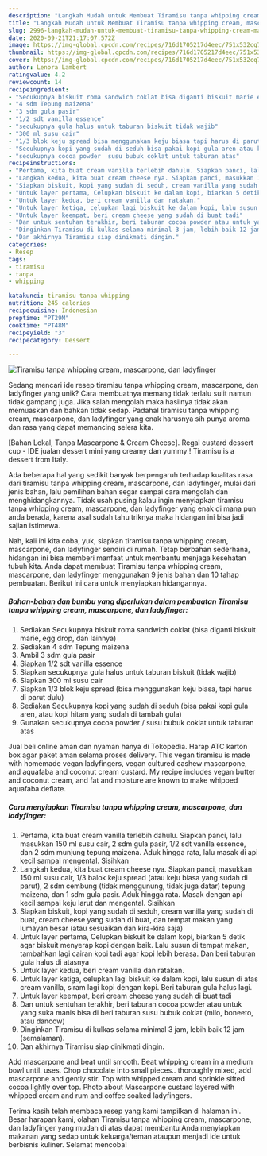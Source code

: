 ```yaml
---
description: "Langkah Mudah untuk Membuat Tiramisu tanpa whipping cream, mascarpone, dan ladyfinger, Sempurna"
title: "Langkah Mudah untuk Membuat Tiramisu tanpa whipping cream, mascarpone, dan ladyfinger, Sempurna"
slug: 2996-langkah-mudah-untuk-membuat-tiramisu-tanpa-whipping-cream-mascarpone-dan-ladyfinger-sempurna
date: 2020-09-21T21:17:07.572Z
image: https://img-global.cpcdn.com/recipes/716d1705217d4eec/751x532cq70/tiramisu-tanpa-whipping-cream-mascarpone-dan-ladyfinger-foto-resep-utama.jpg
thumbnail: https://img-global.cpcdn.com/recipes/716d1705217d4eec/751x532cq70/tiramisu-tanpa-whipping-cream-mascarpone-dan-ladyfinger-foto-resep-utama.jpg
cover: https://img-global.cpcdn.com/recipes/716d1705217d4eec/751x532cq70/tiramisu-tanpa-whipping-cream-mascarpone-dan-ladyfinger-foto-resep-utama.jpg
author: Lenora Lambert
ratingvalue: 4.2
reviewcount: 14
recipeingredient:
- "Secukupnya biskuit roma sandwich coklat bisa diganti biskuit marie egg drop dan lainnya"
- "4 sdm Tepung maizena"
- "3 sdm gula pasir"
- "1/2 sdt vanilla essence"
- "secukupnya gula halus untuk taburan biskuit tidak wajib"
- "300 ml susu cair"
- "1/3 blok keju spread bisa menggunakan keju biasa tapi harus di parut dulu"
- "Secukupnya kopi yang sudah di seduh bisa pakai kopi gula aren atau kopi hitam yang sudah di tambah gula"
- "secukupnya cocoa powder  susu bubuk coklat untuk taburan atas"
recipeinstructions:
- "Pertama, kita buat cream vanilla terlebih dahulu. Siapkan panci, lalu masukkan 150 ml susu cair, 2 sdm gula pasir, 1/2 sdt vanilla essence, dan 2 sdm munjung tepung maizena. Aduk hingga rata, lalu masak di api kecil sampai mengental. Sisihkan"
- "Langkah kedua, kita buat cream cheese nya. Siapkan panci, masukkan 150 ml susu cair, 1/3 balok keju spread (atau keju biasa yang sudah di parut), 2 sdm cembung (tidak menggunung, tidak juga datar) tepung maizena, dan 1 sdm gula pasir. Aduk hingga rata. Masak dengan api kecil sampai keju larut dan mengental. Sisihkan"
- "Siapkan biskuit, kopi yang sudah di seduh, cream vanilla yang sudah di buat, cream cheese yang sudah di buat, dan tempat makan yang lumayan besar (atau sesuaikan dan kira-kira saja)"
- "Untuk layer pertama, Celupkan biskuit ke dalam kopi, biarkan 5 detik agar biskuit menyerap kopi dengan baik. Lalu susun di tempat makan, tambahkan lagi cairan kopi tadi agar kopi lebih berasa. Dan beri taburan gula halus di atasnya"
- "Untuk layer kedua, beri cream vanilla dan ratakan."
- "Untuk layer ketiga, celupkan lagi biskuit ke dalam kopi, lalu susun di atas cream vanilla, siram lagi kopi dengan kopi. Beri taburan gula halus lagi."
- "Untuk layer keempat, beri cream cheese yang sudah di buat tadi"
- "Dan untuk sentuhan terakhir, beri taburan cocoa powder atau untuk yang suka manis bisa di beri taburan susu bubuk coklat (milo, boneeto, atau dancow)"
- "Dinginkan Tiramisu di kulkas selama minimal 3 jam, lebih baik 12 jam (semalaman)."
- "Dan akhirnya Tiramisu siap dinikmati dingin."
categories:
- Resep
tags:
- tiramisu
- tanpa
- whipping

katakunci: tiramisu tanpa whipping 
nutrition: 245 calories
recipecuisine: Indonesian
preptime: "PT29M"
cooktime: "PT48M"
recipeyield: "3"
recipecategory: Dessert

---
```



![Tiramisu tanpa whipping cream, mascarpone, dan ladyfinger](https://img-global.cpcdn.com/recipes/716d1705217d4eec/751x532cq70/tiramisu-tanpa-whipping-cream-mascarpone-dan-ladyfinger-foto-resep-utama.jpg)

Sedang mencari ide resep tiramisu tanpa whipping cream, mascarpone, dan ladyfinger yang unik? Cara membuatnya memang tidak terlalu sulit namun tidak gampang juga. Jika salah mengolah maka hasilnya tidak akan memuaskan dan bahkan tidak sedap. Padahal tiramisu tanpa whipping cream, mascarpone, dan ladyfinger yang enak harusnya sih punya aroma dan rasa yang dapat memancing selera kita.

[Bahan Lokal, Tanpa Mascarpone &amp; Cream Cheese]. Regal custard dessert cup - IDE jualan dessert mini yang creamy dan yummy ! Tiramisu is a dessert from Italy.

Ada beberapa hal yang sedikit banyak berpengaruh terhadap kualitas rasa dari tiramisu tanpa whipping cream, mascarpone, dan ladyfinger, mulai dari jenis bahan, lalu pemilihan bahan segar sampai cara mengolah dan menghidangkannya. Tidak usah pusing kalau ingin menyiapkan tiramisu tanpa whipping cream, mascarpone, dan ladyfinger yang enak di mana pun anda berada, karena asal sudah tahu triknya maka hidangan ini bisa jadi sajian istimewa.


Nah, kali ini kita coba, yuk, siapkan tiramisu tanpa whipping cream, mascarpone, dan ladyfinger sendiri di rumah. Tetap berbahan sederhana, hidangan ini bisa memberi manfaat untuk membantu menjaga kesehatan tubuh kita. Anda dapat membuat Tiramisu tanpa whipping cream, mascarpone, dan ladyfinger menggunakan 9 jenis bahan dan 10 tahap pembuatan. Berikut ini cara untuk menyiapkan hidangannya.

<!--inarticleads1-->

##### Bahan-bahan dan bumbu yang diperlukan dalam pembuatan Tiramisu tanpa whipping cream, mascarpone, dan ladyfinger:

1. Sediakan Secukupnya biskuit roma sandwich coklat (bisa diganti biskuit marie, egg drop, dan lainnya)
1. Sediakan 4 sdm Tepung maizena
1. Ambil 3 sdm gula pasir
1. Siapkan 1/2 sdt vanilla essence
1. Siapkan secukupnya gula halus untuk taburan biskuit (tidak wajib)
1. Siapkan 300 ml susu cair
1. Siapkan 1/3 blok keju spread (bisa menggunakan keju biasa, tapi harus di parut dulu)
1. Sediakan Secukupnya kopi yang sudah di seduh (bisa pakai kopi gula aren, atau kopi hitam yang sudah di tambah gula)
1. Gunakan secukupnya cocoa powder / susu bubuk coklat untuk taburan atas


Jual beli online aman dan nyaman hanya di Tokopedia. Harap ATC karton box agar paket aman selama proses delivery. This vegan tiramisu is made with homemade vegan ladyfingers, vegan cultured cashew mascarpone, and aquafaba and coconut cream custard. My recipe includes vegan butter and coconut cream, and fat and moisture are known to make whipped aquafaba deflate. 

<!--inarticleads2-->

##### Cara menyiapkan Tiramisu tanpa whipping cream, mascarpone, dan ladyfinger:

1. Pertama, kita buat cream vanilla terlebih dahulu. Siapkan panci, lalu masukkan 150 ml susu cair, 2 sdm gula pasir, 1/2 sdt vanilla essence, dan 2 sdm munjung tepung maizena. Aduk hingga rata, lalu masak di api kecil sampai mengental. Sisihkan
1. Langkah kedua, kita buat cream cheese nya. Siapkan panci, masukkan 150 ml susu cair, 1/3 balok keju spread (atau keju biasa yang sudah di parut), 2 sdm cembung (tidak menggunung, tidak juga datar) tepung maizena, dan 1 sdm gula pasir. Aduk hingga rata. Masak dengan api kecil sampai keju larut dan mengental. Sisihkan
1. Siapkan biskuit, kopi yang sudah di seduh, cream vanilla yang sudah di buat, cream cheese yang sudah di buat, dan tempat makan yang lumayan besar (atau sesuaikan dan kira-kira saja)
1. Untuk layer pertama, Celupkan biskuit ke dalam kopi, biarkan 5 detik agar biskuit menyerap kopi dengan baik. Lalu susun di tempat makan, tambahkan lagi cairan kopi tadi agar kopi lebih berasa. Dan beri taburan gula halus di atasnya
1. Untuk layer kedua, beri cream vanilla dan ratakan.
1. Untuk layer ketiga, celupkan lagi biskuit ke dalam kopi, lalu susun di atas cream vanilla, siram lagi kopi dengan kopi. Beri taburan gula halus lagi.
1. Untuk layer keempat, beri cream cheese yang sudah di buat tadi
1. Dan untuk sentuhan terakhir, beri taburan cocoa powder atau untuk yang suka manis bisa di beri taburan susu bubuk coklat (milo, boneeto, atau dancow)
1. Dinginkan Tiramisu di kulkas selama minimal 3 jam, lebih baik 12 jam (semalaman).
1. Dan akhirnya Tiramisu siap dinikmati dingin.


Add mascarpone and beat until smooth. Beat whipping cream in a medium bowl until. uses. Chop chocolate into small pieces.. thoroughly mixed, add mascarpone and gently stir. Top with whipped cream and sprinkle sifted cocoa lightly over top. Photo about Mascarpone custard layered with whipped cream and rum and coffee soaked ladyfingers. 

Terima kasih telah membaca resep yang kami tampilkan di halaman ini. Besar harapan kami, olahan Tiramisu tanpa whipping cream, mascarpone, dan ladyfinger yang mudah di atas dapat membantu Anda menyiapkan makanan yang sedap untuk keluarga/teman ataupun menjadi ide untuk berbisnis kuliner. Selamat mencoba!
